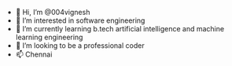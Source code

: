 - 👋 Hi, I’m @004vignesh
- 👀 I’m interested in software engineering
- 🌱 I’m currently learning b.tech artificial intelligence and machine learning engineering
- 💞️ I’m looking to be a professional coder
- 📫 Chennai

<!---
004vignesh/004vignesh is a ✨ special ✨ repository because its `README.md` (this file) appears on your GitHub profile.
You can click the Preview link to take a look at your changes.
--->

